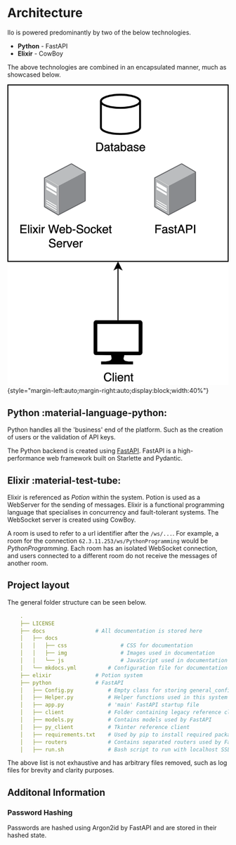 # Architecture

Ilo is powered predominantly by two of the below technologies.

* **Python** - FastAPI
* **Elixir** - CowBoy

The above technologies are combined in an encapsulated manner, much as showcased below.

![](img/system_arc.png){style="margin-left:auto;margin-right:auto;display:block;width:40%"}

## Python :material-language-python:
Python handles all the 'business' end of the platform. Such as the creation of users or the validation of API keys.

The Python backend is created using <a href="https://fastapi.tiangolo.com/">FastAPI</a>. FastAPI is a high-performance web framework built on Starlette and Pydantic.


## Elixir :material-test-tube:
Elixir is referenced as *Potion* within the system. Potion is used as a WebServer for the sending of messages. Elixir is a functional programming language that specialises in concurrency and fault-tolerant systems. The WebSocket server is created using CowBoy.

A room is used to refer to a url identifier after the `/ws/...`. For example, a room for the connection `62.3.11.253/ws/PythonProgramming` would be *PythonProgramming*. Each room has an isolated WebSocket connection, and users connected to a different room do not receive the messages of another room.


## Project layout

The general folder structure can be seen below.
```yaml
    .
    ├── LICENSE
    ├── docs                # All documentation is stored here
    │   ├── docs
    │   │   ├── css                 # CSS for documentation
    │   │   ├── img                 # Images used in documentation
    │   │   └── js                  # JavaScript used in documentation
    │   └── mkdocs.yml          # Configuration file for documentation
    ├── elixir              # Potion system
    ├── python              # FastAPI
    │   ├── Config.py           # Empty class for storing general_config
    │   ├── Helper.py           # Helper functions used in this system
    │   ├── app.py              # 'main' FastAPI startup file
    │   ├── client              # Folder containing legacy reference client
    │   ├── models.py           # Contains models used by FastAPI
    │   ├── py_client           # Tkinter reference client
    │   ├── requirements.txt    # Used by pip to install required packages
    │   ├── routers             # Contains separated routers used by FastAPI
    │   ├── run.sh              # Bash script to run with localhost SSL Certs
```
The above list is not exhaustive and has arbitrary files removed, such as log files for brevity and clarity purposes.

## Additonal Information

### Password Hashing

Passwords are hashed using Argon2id by FastAPI and are stored in their hashed state.